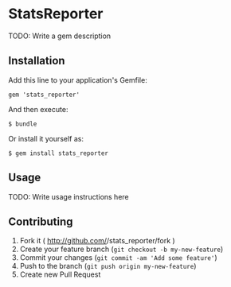# StatsReporter

TODO: Write a gem description

## Installation

Add this line to your application's Gemfile:

    gem 'stats_reporter'

And then execute:

    $ bundle

Or install it yourself as:

    $ gem install stats_reporter

## Usage

TODO: Write usage instructions here

## Contributing

1. Fork it ( http://github.com/<my-github-username>/stats_reporter/fork )
2. Create your feature branch (`git checkout -b my-new-feature`)
3. Commit your changes (`git commit -am 'Add some feature'`)
4. Push to the branch (`git push origin my-new-feature`)
5. Create new Pull Request

